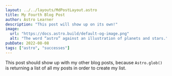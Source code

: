 ```yaml
---
layout: ../../layouts/MdPostLayout.astro
title: My Fourth Blog Post
author: Astro Learner
description: "This post will show up on its own!"
image: 
  url: "https://docs.astro.build/default-og-image.png"
  alt: "The word “astro” against an illustration of planets and stars."
pubDate: 2022-08-08
tags: ["astro", "successes"]
---
```

This post should show up with my other blog posts, because `Astro.glob()` is returning a list of all my posts in order to create my list.